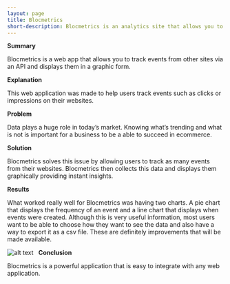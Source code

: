 ```yaml
---
layout: page
title: Blocmetrics
short-description: Blocmetrics is an analytics site that allows you to track events on your web apps.
---
```


**Summary**

Blocmetrics is a web app that allows you to track events from other sites via an API and displays them in a graphic form.  

**Explanation**

This web application was made to help users track events such as clicks or impressions on their websites.

**Problem**

Data plays a huge role in today’s market. Knowing what’s trending and what is not is important for a business to be a able to succeed in ecommerce.


**Solution**

Blocmetrics solves this issue by allowing users to track as many events from their websites. Blocmetrics then collects this data and displays them graphically providing instant insights.

**Results**

What worked really well for Blocmetrics was having two charts. A pie chart that displays the frequency of an event and a line chart that displays when events were created. Although this is very useful information, most users want to be able to choose how they want to see the data and also have a way to export it as a csv file. These are definitely improvements that will be made available.

![alt text](../img/blocmetrics.png)
 
**Conclusion**

Blocmetrics is a powerful application that is easy to integrate with any web application.
